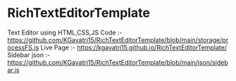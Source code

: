 # RichTextEditorTemplate
Text Editor using HTML,CSS,JS
Code :-https://github.com/KGayatri15/RichTextEditorTemplate/blob/main/storage/processFS.js
Live Page :- https://kgayatri15.github.io/RichTextEditorTemplate/ 
Sidebar json :-https://github.com/KGayatri15/RichTextEditorTemplate/blob/main/json/sidebar.js
